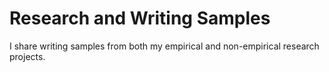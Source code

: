 # Research and Writing Samples

I share writing samples from both my empirical and non-empirical research projects.
